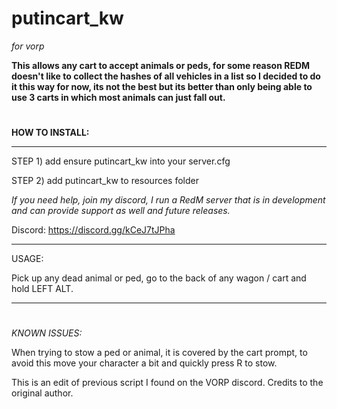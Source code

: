 # putincart_kw
*for vorp*

**This allows any cart to accept animals or peds, for some reason REDM doesn't like to collect the hashes of all vehicles in a list so I decided to do it this way for now, its not the best but its better than only being able to use 3 carts in which most animals can just fall out.**

#
**HOW TO INSTALL:**

---------------------------

STEP 1) add ensure putincart_kw into your server.cfg

STEP 2) add putincart_kw to resources folder

*If you need help, join my discord, I run a RedM server that is in development and can provide support as well and future releases.*

Discord: https://discord.gg/kCeJ7tJPha

---------------------------

USAGE:

Pick up any dead animal or ped, go to the back of any wagon / cart and hold LEFT ALT.

---------------------------

#
*KNOWN ISSUES:*

When trying to stow a ped or animal, it is covered by the cart prompt, to avoid this move your character a bit and quickly press R to stow.


This is an edit of previous script I found on the VORP discord. Credits to the original author.

